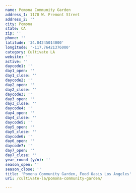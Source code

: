 ```yaml
---
name: Pomona Community Garden
address_1: 1170 W. Fremont Street
address_2: ''
city: Pomona
state: CA
zip: ''
phone: ''
latitude: '34.04245014000'
longitude: '-117.76421376000'
category: Cultivate LA
website: ''
active: ''
daycode1: ''
day1_open: ''
day1_close: ''
daycode2: ''
day2_open: ''
day2_close: ''
daycode3: ''
day3_open: ''
day3_close: ''
daycode4: ''
day4_open: ''
day4_close: ''
daycode5: ''
day5_open: ''
day5_close: ''
daycode6: ''
day6_open: ''
daycode7: ''
day7_open: ''
day7_close: ''
year_round (y/n): ''
season_open: ''
season_close: ''
title: 'Pomona Community Garden, Food Oasis Los Angeles'
uri: /cultivate-la/pomona-community-garden/

---
```

